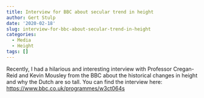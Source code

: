 ```yaml
---
title: Interview for BBC about secular trend in height
author: Gert Stulp
date: '2020-02-18'
slug: interview-for-bbc-about-secular-trend-in-height
categories:
  - Media
  - Height
tags: []
---
```


Recently, I had a hilarious and interesting interview with Professor Cregan-Reid and Kevin Mousley from the BBC about the historical changes in height and why the Dutch are so tall. You can find the interview here: https://www.bbc.co.uk/programmes/w3ct064s